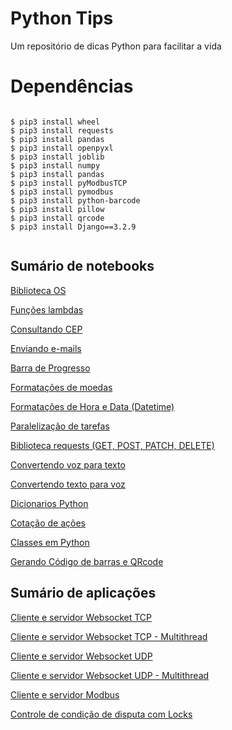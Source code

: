 # Python Tips
<p align="justify"> Um repositório de dicas Python para facilitar a vida </p>

# Dependências

```

$ pip3 install wheel
$ pip3 install requests
$ pip3 install pandas
$ pip3 install openpyxl
$ pip3 install joblib
$ pip3 install numpy
$ pip3 install pandas
$ pip3 install pyModbusTCP
$ pip3 install pymodbus
$ pip3 install python-barcode 
$ pip3 install pillow
$ pip3 install qrcode
$ pip3 install Django==3.2.9


```

## Sumário de notebooks

<p>
  <a href="https://github.com/bruiglesias/python-tips/blob/master/jupyter_notebooks/biblioteca_os.ipynb">Biblioteca OS</a>
</p>

<p>
  <a href="https://github.com/bruiglesias/python-tips/blob/master/jupyter_notebooks/usando_funcoes_lambdas.ipynb">Funções lambdas</a>
</p>


<p>
  <a href="https://github.com/bruiglesias/python-tips/blob/master/jupyter_notebooks/consultando_API_de_CEP.ipynb">Consultando CEP</a>
</p>

<p>
  <a href="https://github.com/bruiglesias/python-tips/blob/master/jupyter_notebooks/enviando e-mail_simples_com_python_gmail.ipynb">Enviando e-mails</a>
</p>


<p>
  <a href="https://github.com/bruiglesias/python-tips/blob/master/jupyter_notebooks/barra_de_progresso_no_terminal.ipynb">Barra de Progresso</a>
</p>

<p>
  <a href="https://github.com/bruiglesias/python-tips/blob/master/jupyter_notebooks/formatando_moeda.ipynb">Formatações de moedas</a>
</p>

<p>
  <a href="https://github.com/bruiglesias/python-tips/blob/master/jupyter_notebooks/trabalhando_com_datetime.ipynb">Formatações de Hora e Data (Datetime)</a>
</p>

<p>
  <a href="https://github.com/bruiglesias/python-tips/blob/master/jupyter_notebooks/paralelismo_com_parallel.ipynb">Paralelização de tarefas</a>
</p>

<p>
  <a href="https://github.com/bruiglesias/python-tips/blob/master/jupyter_notebooks/requests_get_post_patch_delete.ipynb">Biblioteca requests (GET, POST, PATCH, DELETE)</a>
</p>

<p>
  <a href="https://github.com/bruiglesias/python-tips/blob/master/jupyter_notebooks/convertendo_voz_para_texto.ipynb">Convertendo voz para texto</a>
</p>


<p>
  <a href="https://github.com/bruiglesias/python-tips/blob/master/jupyter_notebooks/convertendo_voz_para_texto.ipynb">Convertendo texto para voz</a>
</p>


<p>
  <a href="https://github.com/bruiglesias/python-tips/blob/master/jupyter_notebooks/dicionarios_python.ipynb">Dicionarios Python</a>
</p>

<p>
  <a href="https://github.com/bruiglesias/python-tips/blob/master/jupyter_notebooks/pegando_cotacao_de_acoes.ipynb">Cotação de ações</a>
</p>

<p>
  <a href="https://github.com/bruiglesias/python-tips/blob/master/jupyter_notebooks/classes_python.ipynb">Classes em Python</a>
</p>

<p>
  <a href="https://github.com/bruiglesias/python-tips/blob/master/jupyter_notebooks/codigo_barra_e_qrcode.ipynb">Gerando Código de barras e QRcode </a>
</p>

## Sumário de aplicações

<p>
  <a href="https://github.com/bruiglesias/python-tips/blob/master/aplicacoes/websocket_tcp/">Cliente e servidor Websocket TCP</a>
</p>

<p>
  <a href="https://github.com/bruiglesias/python-tips/blob/master/aplicacoes/websocket_tcp_multithread/">Cliente e servidor Websocket TCP - Multithread</a>
</p>

<p>
  <a href="https://github.com/bruiglesias/python-tips/blob/master/aplicacoes/websocket_udp/">Cliente e servidor Websocket UDP</a>
</p>

<p>
  <a href="https://github.com/bruiglesias/python-tips/blob/master/aplicacoes/websocket_udp_multithread/">Cliente e servidor Websocket UDP - Multithread</a>
</p>


<p>
  <a href="https://github.com/bruiglesias/python-tips/blob/master/aplicacoes/modbus/">Cliente e servidor Modbus</a>
</p>

<p>
  <a href="https://github.com/bruiglesias/python-tips/blob/master/aplicacoes/bloqueios_locks/">Controle de condição de disputa com Locks</a>
</p>
